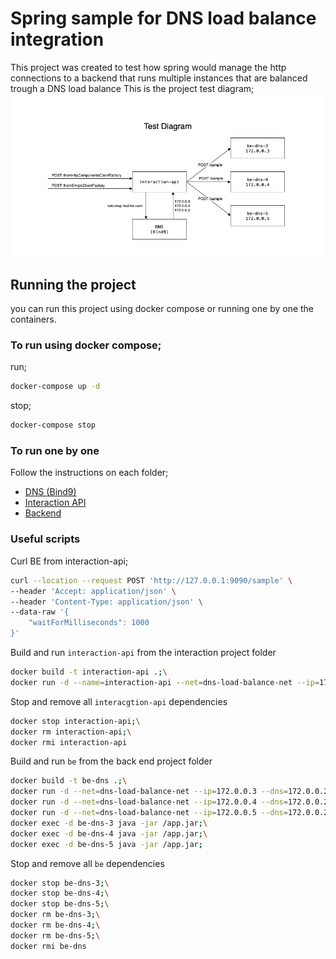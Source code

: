 # Spring sample for DNS load balance integration

This project was created to test how spring would manage the http connections to a backend that runs multiple instances that are balanced trough a DNS load balance
This is the project test diagram;
![Test diagram](diagram/dns-load-balance.png)

## Running the project
you can run this project using docker compose or running one by one the containers.

### To run using docker compose;
run;
```sh
docker-compose up -d
```
stop;
```sh
docker-compose stop
```

### To run one by one

Follow the instructions on each folder;
* [DNS (Bind9)](/bind9)
* [Interaction API](/spring-sample/interaction-api)
* [Backend](/spring-sample/be)

### Useful scripts

Curl BE from interaction-api;
```sh
curl --location --request POST 'http://127.0.0.1:9090/sample' \
--header 'Accept: application/json' \
--header 'Content-Type: application/json' \
--data-raw '{
    "waitForMilliseconds": 1000
}'
```

Build and run `interaction-api` from the interaction project folder
```sh
docker build -t interaction-api .;\
docker run -d --name=interaction-api --net=dns-load-balance-net --ip=172.0.0.254 --dns=172.0.0.2 -p 8080:8080 interaction-api
```

Stop and remove all `interacgtion-api` dependencies
```sh
docker stop interaction-api;\
docker rm interaction-api;\
docker rmi interaction-api
```

Build and run `be` from the back end project folder
```sh
docker build -t be-dns .;\
docker run -d --net=dns-load-balance-net --ip=172.0.0.3 --dns=172.0.0.2 -p 0.0.0.0:9090:9090 --name=be-dns-3 be-dns;\
docker run -d --net=dns-load-balance-net --ip=172.0.0.4 --dns=172.0.0.2 -p 0.0.0.0:9094:9090 --name=be-dns-4 be-dns;\
docker run -d --net=dns-load-balance-net --ip=172.0.0.5 --dns=172.0.0.2 -p 0.0.0.0:9095:9090 --name=be-dns-5 be-dns;\
docker exec -d be-dns-3 java -jar /app.jar;\
docker exec -d be-dns-4 java -jar /app.jar;\
docker exec -d be-dns-5 java -jar /app.jar;
```

Stop and remove all `be` dependencies
```sh
docker stop be-dns-3;\
docker stop be-dns-4;\
docker stop be-dns-5;\
docker rm be-dns-3;\
docker rm be-dns-4;\
docker rm be-dns-5;\
docker rmi be-dns
```
